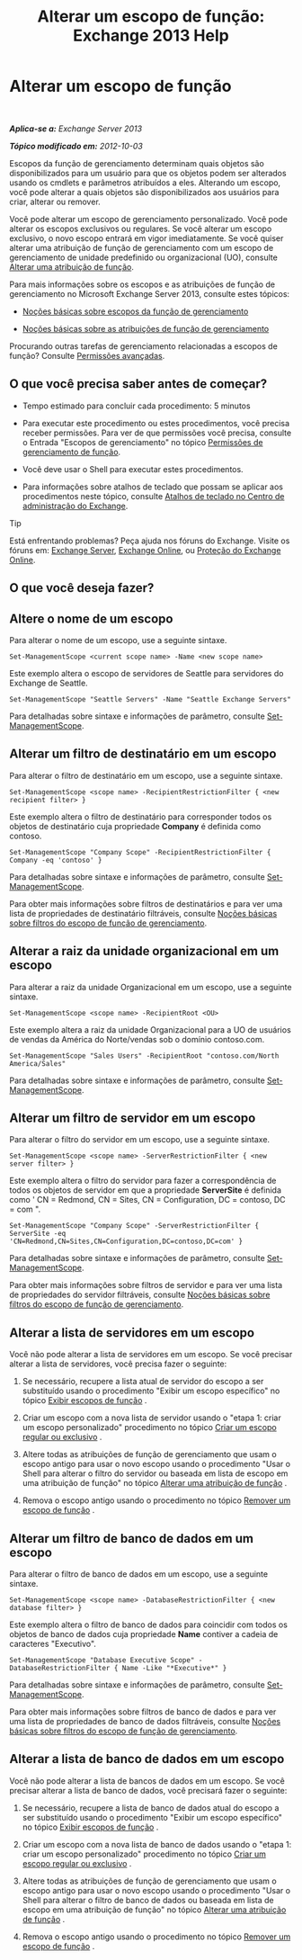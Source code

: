 ﻿---
title: 'Alterar um escopo de função: Exchange 2013 Help'
TOCTitle: Alterar um escopo de função
ms:assetid: 9180e1e0-c352-4ccd-8da6-885a2e309867
ms:mtpsurl: https://technet.microsoft.com/pt-br/library/Dd298145(v=EXCHG.150)
ms:contentKeyID: 50486183
ms.date: 05/22/2018
mtps_version: v=EXCHG.150
ms.translationtype: MT
---

# Alterar um escopo de função

 

_**Aplica-se a:** Exchange Server 2013_

_**Tópico modificado em:** 2012-10-03_

Escopos da função de gerenciamento determinam quais objetos são disponibilizados para um usuário para que os objetos podem ser alterados usando os cmdlets e parâmetros atribuídos a eles. Alterando um escopo, você pode alterar a quais objetos são disponibilizados aos usuários para criar, alterar ou remover.

Você pode alterar um escopo de gerenciamento personalizado. Você pode alterar os escopos exclusivos ou regulares. Se você alterar um escopo exclusivo, o novo escopo entrará em vigor imediatamente. Se você quiser alterar uma atribuição de função de gerenciamento com um escopo de gerenciamento de unidade predefinido ou organizacional (UO), consulte [Alterar uma atribuição de função](change-a-role-assignment-exchange-2013-help.md).

Para mais informações sobre os escopos e as atribuições de função de gerenciamento no Microsoft Exchange Server 2013, consulte estes tópicos:

  - [Noções básicas sobre escopos da função de gerenciamento](understanding-management-role-scopes-exchange-2013-help.md)

  - [Noções básicas sobre as atribuições de função de gerenciamento](understanding-management-role-assignments-exchange-2013-help.md)

Procurando outras tarefas de gerenciamento relacionadas a escopos de função? Consulte [Permissões avançadas](advanced-permissions-exchange-2013-help.md).

## O que você precisa saber antes de começar?

  - Tempo estimado para concluir cada procedimento: 5 minutos

  - Para executar este procedimento ou estes procedimentos, você precisa receber permissões. Para ver de que permissões você precisa, consulte o Entrada "Escopos de gerenciamento" no tópico [Permissões de gerenciamento de função](role-management-permissions-exchange-2013-help.md).

  - Você deve usar o Shell para executar estes procedimentos.

  - Para informações sobre atalhos de teclado que possam se aplicar aos procedimentos neste tópico, consulte [Atalhos de teclado no Centro de administração do Exchange](keyboard-shortcuts-in-the-exchange-admin-center-exchange-online-protection-help.md).


> [!TIP]
> Está enfrentando problemas? Peça ajuda nos fóruns do Exchange. Visite os fóruns em: <A href="https://go.microsoft.com/fwlink/p/?linkid=60612">Exchange Server</A>, <A href="https://go.microsoft.com/fwlink/p/?linkid=267542">Exchange Online</A>, ou <A href="https://go.microsoft.com/fwlink/p/?linkid=285351">Proteção do Exchange Online</A>.



## O que você deseja fazer?

## Altere o nome de um escopo

Para alterar o nome de um escopo, use a seguinte sintaxe.

    Set-ManagementScope <current scope name> -Name <new scope name>

Este exemplo altera o escopo de servidores de Seattle para servidores do Exchange de Seattle.

    Set-ManagementScope "Seattle Servers" -Name "Seattle Exchange Servers"

Para detalhadas sobre sintaxe e informações de parâmetro, consulte [Set-ManagementScope](https://technet.microsoft.com/pt-br/library/dd297996\(v=exchg.150\)).

## Alterar um filtro de destinatário em um escopo

Para alterar o filtro de destinatário em um escopo, use a seguinte sintaxe.

    Set-ManagementScope <scope name> -RecipientRestrictionFilter { <new recipient filter> }

Este exemplo altera o filtro de destinatário para corresponder todos os objetos de destinatário cuja propriedade **Company** é definida como contoso.

    Set-ManagementScope "Company Scope" -RecipientRestrictionFilter { Company -eq 'contoso' }

Para detalhadas sobre sintaxe e informações de parâmetro, consulte [Set-ManagementScope](https://technet.microsoft.com/pt-br/library/dd297996\(v=exchg.150\)).

Para obter mais informações sobre filtros de destinatários e para ver uma lista de propriedades de destinatário filtráveis, consulte [Noções básicas sobre filtros do escopo de função de gerenciamento](understanding-management-role-scope-filters-exchange-2013-help.md).

## Alterar a raiz da unidade organizacional em um escopo

Para alterar a raiz da unidade Organizacional em um escopo, use a seguinte sintaxe.

    Set-ManagementScope <scope name> -RecipientRoot <OU>

Este exemplo altera a raiz da unidade Organizacional para a UO de usuários de vendas da América do Norte/vendas sob o domínio contoso.com.

    Set-ManagementScope "Sales Users" -RecipientRoot "contoso.com/North America/Sales"

Para detalhadas sobre sintaxe e informações de parâmetro, consulte [Set-ManagementScope](https://technet.microsoft.com/pt-br/library/dd297996\(v=exchg.150\)).

## Alterar um filtro de servidor em um escopo

Para alterar o filtro do servidor em um escopo, use a seguinte sintaxe.

    Set-ManagementScope <scope name> -ServerRestrictionFilter { <new server filter> }

Este exemplo altera o filtro do servidor para fazer a correspondência de todos os objetos de servidor em que a propriedade **ServerSite** é definida como ' CN = Redmond, CN = Sites, CN = Configuration, DC = contoso, DC = com ".

    Set-ManagementScope "Company Scope" -ServerRestrictionFilter { ServerSite -eq 'CN=Redmond,CN=Sites,CN=Configuration,DC=contoso,DC=com' }

Para detalhadas sobre sintaxe e informações de parâmetro, consulte [Set-ManagementScope](https://technet.microsoft.com/pt-br/library/dd297996\(v=exchg.150\)).

Para obter mais informações sobre filtros de servidor e para ver uma lista de propriedades do servidor filtráveis, consulte [Noções básicas sobre filtros do escopo de função de gerenciamento](understanding-management-role-scope-filters-exchange-2013-help.md).

## Alterar a lista de servidores em um escopo

Você não pode alterar a lista de servidores em um escopo. Se você precisar alterar a lista de servidores, você precisa fazer o seguinte:

1.  Se necessário, recupere a lista atual de servidor do escopo a ser substituído usando o procedimento "Exibir um escopo específico" no tópico [Exibir escopos de função](view-role-scopes-exchange-2013-help.md) .

2.  Criar um escopo com a nova lista de servidor usando o "etapa 1: criar um escopo personalizado" procedimento no tópico [Criar um escopo regular ou exclusivo](create-a-regular-or-exclusive-scope-exchange-2013-help.md) .

3.  Altere todas as atribuições de função de gerenciamento que usam o escopo antigo para usar o novo escopo usando o procedimento "Usar o Shell para alterar o filtro do servidor ou baseada em lista de escopo em uma atribuição de função" no tópico [Alterar uma atribuição de função](change-a-role-assignment-exchange-2013-help.md) .

4.  Remova o escopo antigo usando o procedimento no tópico [Remover um escopo de função](remove-a-role-scope-exchange-2013-help.md) .

## Alterar um filtro de banco de dados em um escopo

Para alterar o filtro de banco de dados em um escopo, use a seguinte sintaxe.

    Set-ManagementScope <scope name> -DatabaseRestrictionFilter { <new database filter> }

Este exemplo altera o filtro de banco de dados para coincidir com todos os objetos de banco de dados cuja propriedade **Name** contiver a cadeia de caracteres "Executivo".

    Set-ManagementScope "Database Executive Scope" -DatabaseRestrictionFilter { Name -Like "*Executive*" }

Para detalhadas sobre sintaxe e informações de parâmetro, consulte [Set-ManagementScope](https://technet.microsoft.com/pt-br/library/dd297996\(v=exchg.150\)).

Para obter mais informações sobre filtros de banco de dados e para ver uma lista de propriedades de banco de dados filtráveis, consulte [Noções básicas sobre filtros do escopo de função de gerenciamento](understanding-management-role-scope-filters-exchange-2013-help.md).

## Alterar a lista de banco de dados em um escopo

Você não pode alterar a lista de bancos de dados em um escopo. Se você precisar alterar a lista de banco de dados, você precisará fazer o seguinte:

1.  Se necessário, recupere a lista de banco de dados atual do escopo a ser substituído usando o procedimento "Exibir um escopo específico" no tópico [Exibir escopos de função](view-role-scopes-exchange-2013-help.md) .

2.  Criar um escopo com a nova lista de banco de dados usando o "etapa 1: criar um escopo personalizado" procedimento no tópico [Criar um escopo regular ou exclusivo](create-a-regular-or-exclusive-scope-exchange-2013-help.md) .

3.  Altere todas as atribuições de função de gerenciamento que usam o escopo antigo para usar o novo escopo usando o procedimento "Usar o Shell para alterar o filtro de banco de dados ou baseada em lista de escopo em uma atribuição de função" no tópico [Alterar uma atribuição de função](change-a-role-assignment-exchange-2013-help.md) .

4.  Remova o escopo antigo usando o procedimento no tópico [Remover um escopo de função](remove-a-role-scope-exchange-2013-help.md) .

